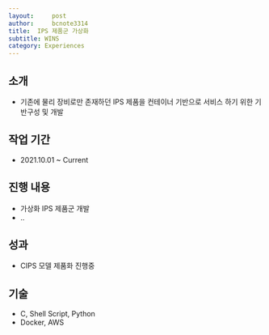 ```yaml
---
layout:     post
author:     bcnote3314
title: 	IPS 제품군 가상화
subtitle: WINS
category: Experiences
---
```


## 소개

* 기존에 물리 장비로만 존재하던 IPS 제품을 컨테이너 기반으로 서비스 하기 위한 기반구성 및 개발
   
  
## 작업 기간

* 2021.10.01 ~ Current
  
  
## 진행 내용

* 가상화 IPS 제품군 개발
* ..
    
## 성과

* CIPS 모델 제품화 진행중
   
  
## 기술

* C, Shell Script, Python
* Docker, AWS